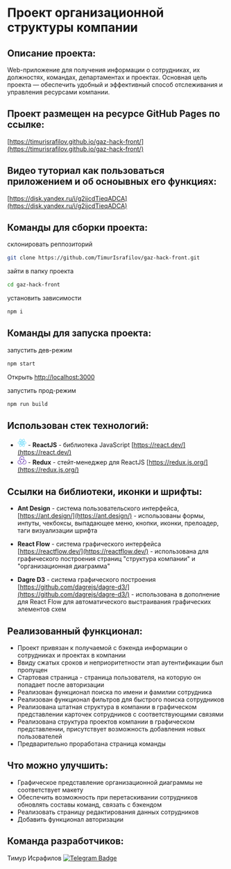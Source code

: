 # Проект организационной структуры компании

## Описание проекта:

Web-приложение для получения информации о сотрудниках, их должностях, командах, департаментах и проектах. Основная цель проекта — обеспечить удобный и эффективный способ отслеживания и управления ресурсами компании.

## Проект размещен на ресурсе GitHub Pages по ссылке:

[https://timurisrafilov.github.io/gaz-hack-front/](https://timurisrafilov.github.io/gaz-hack-front/)

## Видео туториал как пользоваться приложением и об осноывных его функциях:

[https://disk.yandex.ru/i/g2ijcdTieqADCA](https://disk.yandex.ru/i/g2ijcdTieqADCA)

## Команды для сборки проекта:

склонировать реппозиторий
```bash
git clone https://github.com/TimurIsrafilov/gaz-hack-front.git
```

зайти в папку проекта
```bash
cd gaz-hack-front
```

установить зависимости
```bash
npm i
```

## Команды для запуска проекта:

запустить дев-режим
```bash
npm start
```

Открыть [http://localhost:3000](http://localhost:3000)

запустить прод-режим
```bash
npm run build
```

## Использован стек технологий:

- <img src="https://github.com/devicons/devicon/blob/master/icons/react/react-original.svg" title="reactjs" alt="reactjs" width="20" height="20"/> - **ReactJS** - библиотека JavaScript [https://react.dev/](https://react.dev/)
- <img src="https://github.com/devicons/devicon/blob/master/icons/redux/redux-original.svg" title="redux" alt="redux" width="20" height="20"/> - **Redux** - стейт-менеджер для ReactJS [https://redux.js.org/](https://redux.js.org/)

## Ссылки на библиотеки, иконки и шрифты:

- **Ant Design** - система пользовательского интерфейса,  [https://ant.design/](https://ant.design/) - использованы формы, инпуты, чекбоксы, выпадающее меню, кнопки, иконки, прелоадер, таги визуализации шрифта

- **React Flow** - система графического интерфейса [https://reactflow.dev/](https://reactflow.dev/) - использована для графического построения страниц "структура компании" и "организационная диаграмма"

- **Dagre D3** - система графического построения [https://github.com/dagrejs/dagre-d3/](https://github.com/dagrejs/dagre-d3/) - использована в дополнение для React Flow для автоматического выстраивания графических элементов схем

## Реализованный функционал:
- Проект привязан к получаемой с бэкенда информации о сотрудниках и проектах в компании
- Ввиду сжатых сроков и неприоритетности этап аутентификации был пропущен
- Стартовая страница - страница пользователя, на которую он попадает после авторизации
- Реализован функционал поиска по имени и фамилии сотрудника
- Реализован функционал фильтров для быстрого поиска сотрудников
- Реализована штатная структура в компании в графическом представлении карточек сотрудников с соответствующими связями
- Реализована структура проектов компании в графическом представлении, присутствует возможность добавления новых пользователей
- Предварительно проработана страница команды

## Что можно улучшить:
- Графическое представление организационной диаграммы не соответствует макету
- Обеспечить возможность при перетаскивании сотрудников обновлять составы команд, связать с бэкендом
- Реализовать страницу редактирования данных сотрудников
- Добавить функционал авторизации

## Команда разработчиков:

Тимур Исрафилов
[![Telegram Badge](https://img.shields.io/badge/-timurisrafilov-blue?style=flat&logo=Telegram&logoColor=white)](https://t.me/timooooon11)
